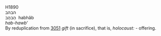 <body>
  <p>H1890<br>  הבהב  <br> הַבהָב  ‎  habhâb  <br><i>hab-hawb‘ </i><br>By reduplication from <a href="h3051.htm">3051</a>  <i>gift</i> (in sacrifice), that is, <i>holocaust: - </i>offering.<br></p>
 </body>